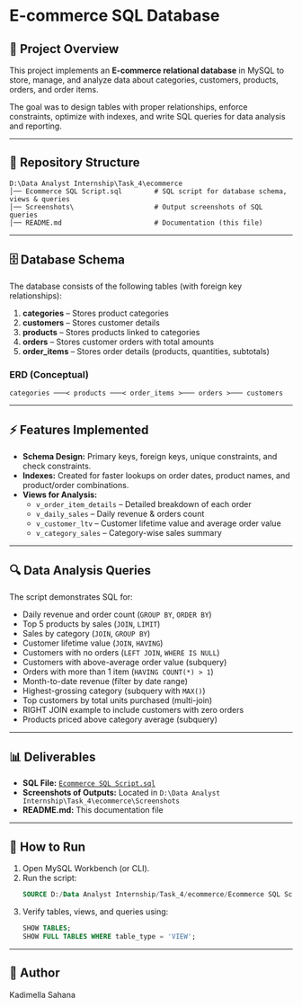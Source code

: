 # E-commerce SQL Database  

## 📌 Project Overview  
This project implements an **E-commerce relational database** in MySQL to store, manage, and analyze data about categories, customers, products, orders, and order items.  

The goal was to design tables with proper relationships, enforce constraints, optimize with indexes, and write SQL queries for data analysis and reporting.  

---

## 📂 Repository Structure  
```
D:\Data Analyst Internship\Task_4\ecommerce
│── Ecommerce SQL Script.sql        # SQL script for database schema, views & queries
│── Screenshots\                    # Output screenshots of SQL queries
│── README.md                       # Documentation (this file)
```

---

## 🗄️ Database Schema  
The database consists of the following tables (with foreign key relationships):  

1. **categories** – Stores product categories  
2. **customers** – Stores customer details  
3. **products** – Stores products linked to categories  
4. **orders** – Stores customer orders with total amounts  
5. **order_items** – Stores order details (products, quantities, subtotals)  

### ERD (Conceptual)  
```
categories ───< products ───< order_items >─── orders >─── customers
```

---

## ⚡ Features Implemented  
- **Schema Design:** Primary keys, foreign keys, unique constraints, and check constraints.  
- **Indexes:** Created for faster lookups on order dates, product names, and product/order combinations.  
- **Views for Analysis:**  
  - `v_order_item_details` – Detailed breakdown of each order  
  - `v_daily_sales` – Daily revenue & orders count  
  - `v_customer_ltv` – Customer lifetime value and average order value  
  - `v_category_sales` – Category-wise sales summary  

---

## 🔍 Data Analysis Queries  
The script demonstrates SQL for:  
- Daily revenue and order count (`GROUP BY`, `ORDER BY`)  
- Top 5 products by sales (`JOIN`, `LIMIT`)  
- Sales by category (`JOIN`, `GROUP BY`)  
- Customer lifetime value (`JOIN`, `HAVING`)  
- Customers with no orders (`LEFT JOIN`, `WHERE IS NULL`)  
- Customers with above-average order value (subquery)  
- Orders with more than 1 item (`HAVING COUNT(*) > 1`)  
- Month-to-date revenue (filter by date range)  
- Highest-grossing category (subquery with `MAX()`)  
- Top customers by total units purchased (multi-join)  
- RIGHT JOIN example to include customers with zero orders  
- Products priced above category average (subquery)  

---

## 📊 Deliverables  
- **SQL File:** [`Ecommerce SQL Script.sql`](./Ecommerce%20SQL%20Script.sql)  
- **Screenshots of Outputs:** Located in `D:\Data Analyst Internship\Task_4\ecommerce\Screenshots`  
- **README.md:** This documentation file  

---

## 🚀 How to Run  
1. Open MySQL Workbench (or CLI).  
2. Run the script:  
   ```sql
   SOURCE D:/Data Analyst Internship/Task_4/ecommerce/Ecommerce SQL Script.sql;
   ```
3. Verify tables, views, and queries using:  
   ```sql
   SHOW TABLES;
   SHOW FULL TABLES WHERE table_type = 'VIEW';
   ```

---

## 📝 Author  
   Kadimella Sahana  
